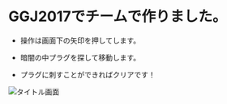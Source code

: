 # GGJ2017でチームで作りました。

- 操作は画面下の矢印を押してします。

- 暗闇の中プラグを探して移動します。

- プラグに刺すことができればクリアです！

![タイトル画面](https://github.com/soundring/GGJ2017Concent/Screenshot_20170122-135514.png)
